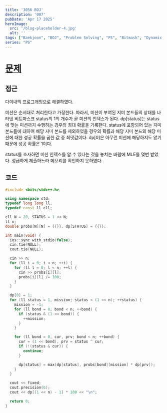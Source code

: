 ```yaml
---
title: '3056 BOJ'
description: '007'
pubDate: 'Apr 17 2025'
heroImage:
  src: '/blog-placeholder-4.jpg'
  alt: ''
tags: ["Baekjoon", "BOJ", "Problem Solving", "PS", "Bitmask", "Dynamic Programming", "DP"]
series: "PS"
---
```


# [문제](https://www.acmicpc.net/problem/3056)

## 접근

다이내믹 프로그래밍으로 해결하였다.

미션은 순서대로 처리한다고 가정한다.
따라서, 미션이 부여된 지미 본드들의 상태를 나타낸 비트마스크 status의 1의 개수가 곧 미션의 인덱스가 된다.
dp[status]는 status에 맞는 미션까지 수행하는 경우의 최대 확률을 기록한다.
status에 포함되어 있는 지미 본드들에 대하여 해당 지미 본드를 제외하였을 경우의 확률과
해당 지미 본드의 해당 미션에 대한 성공 확률을 곱한 값 중 최댓값이다.
dp[0]은 아무런 미션에 해당하지도 않기 때문에 성공 확률은 1이다.

status를 조사하면 미션 인덱스를 알 수 있다는 것을 놓치는 바람에 MLE를 몇번 받았다.
성급하게 제출하느라 메모리를 확인하지 못하였다.

## 코드

```c++
#include <bits/stdc++.h>

using namespace std;
typedef long long ll;
typedef const ll cll;

cll N = 20, STATUS = 1 << N;
ll n;
double probs[N][N] = {{}}, dp[STATUS] = {{}};

int main(void) {
  ios::sync_with_stdio(false);
  cin.tie(NULL);
  cout.tie(NULL);

  cin >> n;
  for (ll i = 0; i < n; ++i) {
    for (ll l = 0; l < n; ++l) {
      cin >> probs[i][l];
      probs[i][l] /= 100;
    }
  }

  dp[0] = 1;
  for (ll status = 1, mission; status < (1 << n); ++status) {
    mission = -1;
    for (ll bond = 0; bond < n; ++bond) {
      if (status & (1 << bond)) {
        ++mission;
      }
    }

    for (ll bond = 0, cur, prv; bond < n; ++bond) {
      cur = (1 << bond), prv = status ^ cur;
      if (!(status & cur)) {
        continue;
      }

      dp[status] = max(dp[status], probs[bond][mission] * dp[prv]);
    }
  }

  cout << fixed;
  cout.precision(6);
  cout << dp[(1 << n) - 1] * 100 << "\n";

  return 0;
}
```